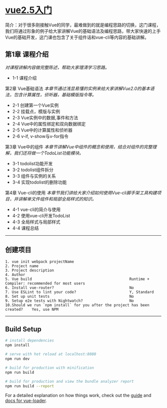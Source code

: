 # [vue2.5入门](https://www.imooc.com/learn/980)
简介：对于很多刚接触Vue的同学，最难做到的就是编程思路的切换，这门课程，我们将通过形象的例子给大家讲解Vue的基础语法及编程思路，带大家快速的上手Vue的基础开发，这门课也包含了关于组件话和vue-cli等内容的基础讲解。

## 第1章 课程介绍
*对课程讲解内容做完整陈述，帮助大家理清学习思路。*
- 1-1 课程介绍

第2章 Vue基础语法
*本章节通过浅显易懂的实例来给大家讲解Vue2.0的基本语法，包含计算属性，侦听器，基础模版指令等。*
- 2-1 创建第一个Vue实例
- 2-2 挂载点，模版与实例
- 2-3 Vue实例中的数据,事件和方法
- 2-4 Vue中的属性绑定和双向数据绑定
- 2-5 Vue中的计算属性和侦听器
- 2-6 v-if, v-show与v-for指令

第3章 Vue中的组件
*本章节讲解Vue中组件的概念和使用，结合对组件的完整理解，我们还将做一个TodoList功能模块。*
- 3-1 todolist功能开发
- 3-2 todolist组件拆分
- 3-3 组件与实例的关系
- 3-4 实现todolist的删除功能

第4章 Vue-cli的使用
*本章节我们讲给大家介绍如何使用Vue-cli脚手架工具构建项目，并讲解单文件组件和局部全局样式的知识。*
- 4-1 vue-cli的简介与使用
- 4-2 使用vue-cli开发TodoList
- 4-3 全局样式与局部样式
- 4-4 课程总结
---
## 创建项目
    1. vue init webpack projectName
    2. Project name
    3. Project description
    4. Author
    5. Vue build                                            Runtime + Compiler: recommended for most users
    6. Install vue-router?                                  No
    7. Use ESLint to lint your code?                        Y, Standard
    8. Set up unit tests                                    No
    9. Setup e2e tests with Nightwatch?                     No
    10.Should we run `npm install` for you after the project has been created?    Yes, use NPM
---
## Build Setup

``` bash
# install dependencies
npm install

# serve with hot reload at localhost:8080
npm run dev

# build for production with minification
npm run build

# build for production and view the bundle analyzer report
npm run build --report
```

For a detailed explanation on how things work, check out the [guide](http://vuejs-templates.github.io/webpack/) and [docs for vue-loader](http://vuejs.github.io/vue-loader).
